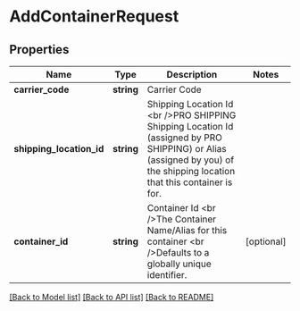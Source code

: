 # AddContainerRequest

## Properties
Name | Type | Description | Notes
------------ | ------------- | ------------- | -------------
**carrier_code** | **string** | Carrier Code | 
**shipping_location_id** | **string** | Shipping Location Id &lt;br /&gt;PRO SHIPPING Shipping Location Id (assigned by PRO SHIPPING) or Alias (assigned by you) of the shipping location that this container is for. | 
**container_id** | **string** | Container Id &lt;br /&gt;The Container Name/Alias for this container &lt;br /&gt;Defaults to a globally unique identifier. | [optional] 

[[Back to Model list]](../../README.md#documentation-for-models) [[Back to API list]](../../README.md#documentation-for-api-endpoints) [[Back to README]](../../README.md)

